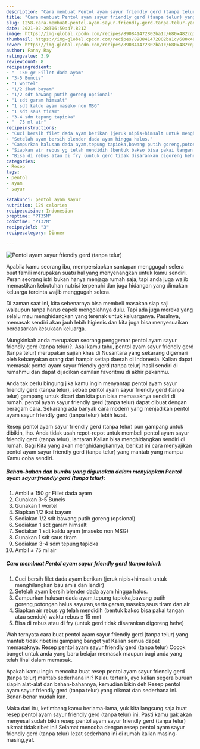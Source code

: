 ```yaml
---
description: "Cara membuat Pentol ayam sayur friendly gerd (tanpa telur) yang lezat Untuk Jualan"
title: "Cara membuat Pentol ayam sayur friendly gerd (tanpa telur) yang lezat Untuk Jualan"
slug: 1258-cara-membuat-pentol-ayam-sayur-friendly-gerd-tanpa-telur-yang-lezat-untuk-jualan
date: 2021-02-28T06:59:47.821Z
image: https://img-global.cpcdn.com/recipes/890841472802ba1c/680x482cq70/pentol-ayam-sayur-friendly-gerd-tanpa-telur-foto-resep-utama.jpg
thumbnail: https://img-global.cpcdn.com/recipes/890841472802ba1c/680x482cq70/pentol-ayam-sayur-friendly-gerd-tanpa-telur-foto-resep-utama.jpg
cover: https://img-global.cpcdn.com/recipes/890841472802ba1c/680x482cq70/pentol-ayam-sayur-friendly-gerd-tanpa-telur-foto-resep-utama.jpg
author: Fanny Ray
ratingvalue: 3.9
reviewcount: 8
recipeingredient:
- "  150 gr Fillet dada ayam"
- "3-5 Buncis"
- "1 wortel"
- "1/2 ikat bayam"
- "1/2 sdt bawang putih goreng opsional"
- "1 sdt garam himsalt"
- "1 sdt kaldu ayam maseko non MSG"
- "1 sdt saus tiram"
- "3-4 sdm tepung tapioka"
- "  75 ml air"
recipeinstructions:
- "Cuci bersih filet dada ayam berikan (jeruk nipis+himsalt untuk menghilangkan bau amis dan lendir)"
- "Setelah ayam bersih blender dada ayam hingga halus."
- "Campurkan halusan dada ayam,tepung tapioka,bawang putih goreng,potongan halus sayuran,serta garam,maseko,saus tiram dan air"
- "Siapkan air rebus yg telah mendidih (bentuk bakso bisa pakai tangan atau sendok) waktu rebus ± 15 mnt"
- "Bisa di rebus atau di fry (untuk gerd tidak disarankan digoreng hehe)"
categories:
- Resep
tags:
- pentol
- ayam
- sayur

katakunci: pentol ayam sayur 
nutrition: 129 calories
recipecuisine: Indonesian
preptime: "PT35M"
cooktime: "PT32M"
recipeyield: "3"
recipecategory: Dinner

---
```



![Pentol ayam sayur friendly gerd (tanpa telur)](https://img-global.cpcdn.com/recipes/890841472802ba1c/680x482cq70/pentol-ayam-sayur-friendly-gerd-tanpa-telur-foto-resep-utama.jpg)

Apabila kamu seorang ibu, mempersiapkan santapan menggugah selera buat famili merupakan suatu hal yang menyenangkan untuk kamu sendiri. Peran seorang istri bukan hanya menjaga rumah saja, tapi anda juga wajib memastikan kebutuhan nutrisi terpenuhi dan juga hidangan yang dimakan keluarga tercinta wajib menggugah selera.

Di zaman  saat ini, kita sebenarnya bisa membeli masakan siap saji walaupun tanpa harus capek mengolahnya dulu. Tapi ada juga mereka yang selalu mau menghidangkan yang terenak untuk keluarganya. Pasalnya, memasak sendiri akan jauh lebih higienis dan kita juga bisa menyesuaikan berdasarkan kesukaan keluarga. 



Mungkinkah anda merupakan seorang penggemar pentol ayam sayur friendly gerd (tanpa telur)?. Asal kamu tahu, pentol ayam sayur friendly gerd (tanpa telur) merupakan sajian khas di Nusantara yang sekarang digemari oleh kebanyakan orang dari hampir setiap daerah di Indonesia. Kalian dapat memasak pentol ayam sayur friendly gerd (tanpa telur) hasil sendiri di rumahmu dan dapat dijadikan camilan favoritmu di akhir pekanmu.

Anda tak perlu bingung jika kamu ingin menyantap pentol ayam sayur friendly gerd (tanpa telur), sebab pentol ayam sayur friendly gerd (tanpa telur) gampang untuk dicari dan kita pun bisa memasaknya sendiri di rumah. pentol ayam sayur friendly gerd (tanpa telur) dapat dibuat dengan beragam cara. Sekarang ada banyak cara modern yang menjadikan pentol ayam sayur friendly gerd (tanpa telur) lebih lezat.

Resep pentol ayam sayur friendly gerd (tanpa telur) pun gampang untuk dibikin, lho. Anda tidak usah repot-repot untuk membeli pentol ayam sayur friendly gerd (tanpa telur), lantaran Kalian bisa menghidangkan sendiri di rumah. Bagi Kita yang akan menghidangkannya, berikut ini cara menyajikan pentol ayam sayur friendly gerd (tanpa telur) yang mantab yang mampu Kamu coba sendiri.

<!--inarticleads1-->

##### Bahan-bahan dan bumbu yang digunakan dalam menyiapkan Pentol ayam sayur friendly gerd (tanpa telur):

1. Ambil  ± 150 gr Fillet dada ayam
1. Gunakan 3-5 Buncis
1. Gunakan 1 wortel
1. Siapkan 1/2 ikat bayam
1. Sediakan 1/2 sdt bawang putih goreng (opsional)
1. Sediakan 1 sdt garam himsalt
1. Sediakan 1 sdt kaldu ayam (maseko non MSG)
1. Gunakan 1 sdt saus tiram
1. Sediakan 3-4 sdm tepung tapioka
1. Ambil  ± 75 ml air




<!--inarticleads2-->

##### Cara membuat Pentol ayam sayur friendly gerd (tanpa telur):

1. Cuci bersih filet dada ayam berikan (jeruk nipis+himsalt untuk menghilangkan bau amis dan lendir)
1. Setelah ayam bersih blender dada ayam hingga halus.
1. Campurkan halusan dada ayam,tepung tapioka,bawang putih goreng,potongan halus sayuran,serta garam,maseko,saus tiram dan air
1. Siapkan air rebus yg telah mendidih (bentuk bakso bisa pakai tangan atau sendok) waktu rebus ± 15 mnt
1. Bisa di rebus atau di fry (untuk gerd tidak disarankan digoreng hehe)




Wah ternyata cara buat pentol ayam sayur friendly gerd (tanpa telur) yang mantab tidak ribet ini gampang banget ya! Kalian semua dapat memasaknya. Resep pentol ayam sayur friendly gerd (tanpa telur) Cocok banget untuk anda yang baru belajar memasak maupun bagi anda yang telah lihai dalam memasak.

Apakah kamu ingin mencoba buat resep pentol ayam sayur friendly gerd (tanpa telur) mantab sederhana ini? Kalau tertarik, ayo kalian segera buruan siapin alat-alat dan bahan-bahannya, kemudian bikin deh Resep pentol ayam sayur friendly gerd (tanpa telur) yang nikmat dan sederhana ini. Benar-benar mudah kan. 

Maka dari itu, ketimbang kamu berlama-lama, yuk kita langsung saja buat resep pentol ayam sayur friendly gerd (tanpa telur) ini. Pasti kamu gak akan menyesal sudah bikin resep pentol ayam sayur friendly gerd (tanpa telur) nikmat tidak ribet ini! Selamat mencoba dengan resep pentol ayam sayur friendly gerd (tanpa telur) lezat sederhana ini di rumah kalian masing-masing,ya!.


